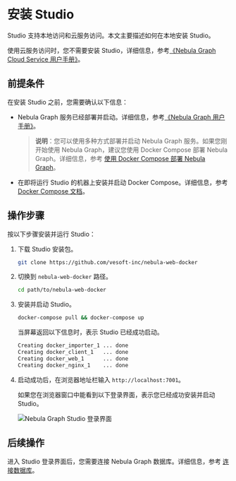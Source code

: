 # 安装 Studio

Studio 支持本地访问和云服务访问。本文主要描述如何在本地安装 Studio。

使用云服务访问时，您不需要安装 Studio，详细信息，参考[《Nebula Graph Cloud Service 用户手册》](https://cloud-docs.nebula-graph.com.cn/cn/posts/manage-instances/dbaas-ug-connect-nebulastudio/ "点击前往 Nebula Graph Cloud Service 用户手册")。

## 前提条件

在安装 Studio 之前，您需要确认以下信息：

- Nebula Graph 服务已经部署并启动。详细信息，参考[《Nebula Graph 用户手册》](https://docs.nebula-graph.io/manual-EN/3.build-develop-and-administration/2.install/1.install-with-rpm-deb/ "点击前往 Nebula Graph 用户手册")。
  > **说明**：您可以使用多种方式部署并启动 Nebula Graph 服务。如果您刚开始使用 Nebula Graph，建议您使用 Docker Compose 部署 Nebula Graph。详细信息，参考 [使用 Docker Compose 部署 Nebula Graph](https://github.com/vesoft-inc/nebula-docker-compose/blob/master/README_zh-CN.md "点击前往 GitHub 网站")。
  >

- 在即将运行 Studio 的机器上安装并启动 Docker Compose。详细信息，参考 [Docker Compose 文档](https://docs.docker.com/compose/install/ "点击即进入 Docker 文档中心")。

## 操作步骤

按以下步骤安装并运行 Studio：

1. 下载 Studio 安装包。

    ```bash
    git clone https://github.com/vesoft-inc/nebula-web-docker
    ```

2. 切换到 `nebula-web-docker` 路径。

    ```bash
    cd path/to/nebula-web-docker
    ```

3. 安装并启动 Studio。

    ```bash
    docker-compose pull && docker-compose up
    ```

    当屏幕返回以下信息时，表示 Studio 已经成功启动。

    ```bash
    Creating docker_importer_1 ... done
    Creating docker_client_1   ... done
    Creating docker_web_1      ... done
    Creating docker_nginx_1    ... done
    ```

4. 启动成功后，在浏览器地址栏输入 `http://localhost:7001`。

    如果您在浏览器窗口中能看到以下登录界面，表示您已经成功安装并启动 Studio。

    ![Nebula Graph Studio 登录界面](https://docs-cdn.nebula-graph.com.cn/nebula-studio-docs/st-ug-001.png "Nebula Graph Studio 登录界面")

## 后续操作

进入 Studio 登录界面后，您需要连接 Nebula Graph 数据库。详细信息，参考 [连接数据库](st-ug-connect.md)。
